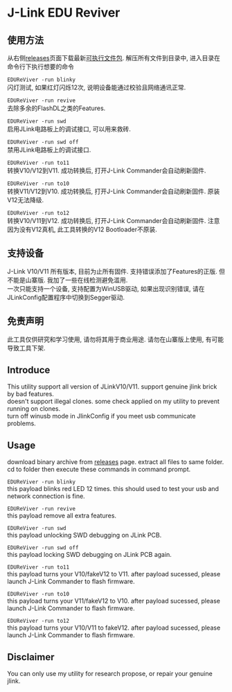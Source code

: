 J-Link EDU Reviver
==================

使用方法
--------
从右侧[releases](https://github.com/banxian/EDUReviver/releases)页面下载最新[可执行文件包](https://github.com/banxian/EDUReviver/releases/download/v0.3.9-beta/EDUReviver_bin_b039.zip).
解压所有文件到目录中, 进入目录在命令行下执行想要的命令

`EDUReViver -run blinky`  
闪灯测试, 如果红灯闪烁12次, 说明设备能通过校验且网络通讯正常.  

`EDUReViver -run revive`  
去除多余的FlashDL之类的Features.  

`EDUReViver -run swd`  
启用JLink电路板上的调试接口, 可以用来救砖.  

`EDUReViver -run swd off`  
禁用JLink电路板上的调试接口.  

`EDUReViver -run to11`  
转换V10/V12到V11. 成功转换后, 打开J-Link Commander会自动刷新固件.  

`EDUReViver -run to10`  
转换V11/V12到V10. 成功转换后, 打开J-Link Commander会自动刷新固件. 原装V12无法降级.  

`EDUReViver -run to12`  
转换V10/V11到V12. 成功转换后, 打开J-Link Commander会自动刷新固件. 注意因为没有V12真机, 此工具转换的V12 Bootloader不原装.  

支持设备
--------
J-Link V10/V11 所有版本, 目前为止所有固件. 支持错误添加了Features的正版. 但不能是山寨版. 我加了一些在线检测避免滥用.   
一次只能支持一个设备, 支持配置为WinUSB驱动, 如果出现识别错误, 请在JLinkConfig配置程序中切换到Segger驱动.

免责声明
--------
此工具仅供研究和学习使用, 请勿将其用于商业用途. 请勿在山寨版上使用, 有可能导致工具下架.


Introduce
---------
This utility support all version of JLinkV10/V11. support genuine jlink brick by bad features.   
doesn't support illegal clones. some check applied on my utility to prevent running on clones.   
turn off winusb mode in JlinkConfig if you meet usb communicate problems.

Usage
--------
download binary archive from [releases](https://github.com/banxian/EDUReviver/releases) page. extract all files to same folder.
cd to folder then execute these commands in command prompt.

`EDUReViver -run blinky`  
this payload blinks red LED 12 times. this should used to test your usb and network connection is fine.  
  
`EDUReViver -run revive`  
this payload remove all extra features.  

`EDUReViver -run swd`  
this payload unlocking SWD debugging on JLink PCB.  

`EDUReViver -run swd off`  
this payload locking SWD debugging on JLink PCB again.  

`EDUReViver -run to11`  
this payload turns your V10/fakeV12 to V11. after payload sucessed, please launch J-Link Commander to flash firmware.  

`EDUReViver -run to10`  
this payload turns your V11/fakeV12 to V10. after payload sucessed, please launch J-Link Commander to flash firmware.  

`EDUReViver -run to12`  
this payload turns your V10/V11 to fakeV12. after payload sucessed, please launch J-Link Commander to flash firmware.  

Disclaimer
----------
You can only use my utility for research propose, or repair your genuine jlink.